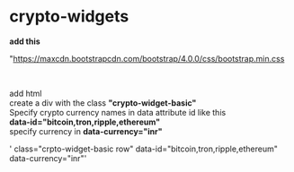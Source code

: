 # crypto-widgets

<b>add this</b><br>

"https://maxcdn.bootstrapcdn.com/bootstrap/4.0.0/css/bootstrap.min.css
<script src="https://code.jquery.com/jquery-3.6.0.min.js"></script><br>
<script type="text/javascript" src="js/crypto-widget.js"></script>


add html <br>
create a div with the class <b>"crypto-widget-basic"</b> <br>
Specify crypto currency names in data attribute id like this <br>
<b>data-id="bitcoin,tron,ripple,ethereum"</b><br>
specify currency in <b>data-currency="inr"</b>
<p>' class="crpto-widget-basic row" data-id="bitcoin,tron,ripple,ethereum" data-currency="inr"'</p>
